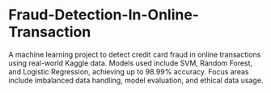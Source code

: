# Fraud-Detection-In-Online-Transaction
A machine learning project to detect credit card fraud in online transactions using real-world Kaggle data. Models used include SVM, Random Forest, and Logistic Regression, achieving up to 98.99% accuracy. Focus areas include imbalanced data handling, model evaluation, and ethical data usage.
